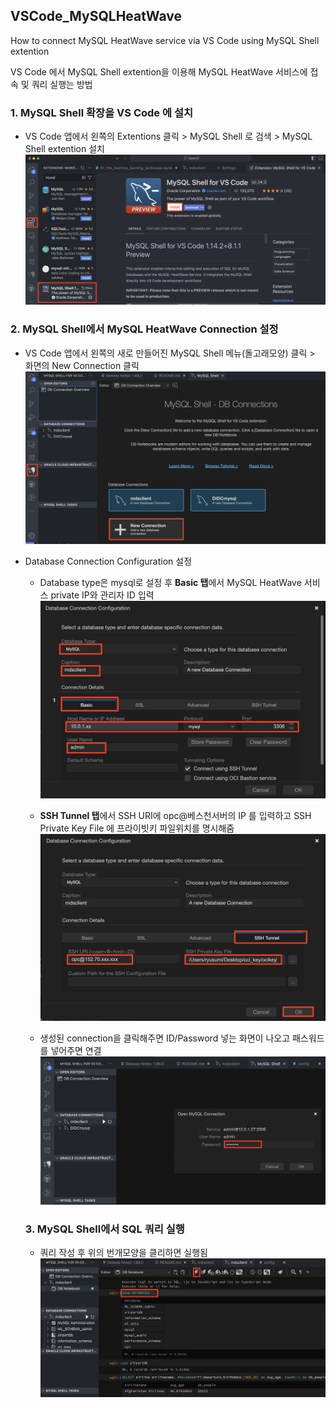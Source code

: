 ## VSCode_MySQLHeatWave 
How to connect MySQL HeatWave service via VS Code using MySQL Shell extention


VS Code 에서 MySQL Shell extention을 이용해 MySQL HeatWave 서비스에 접속 및 쿼리 실행는 방법 

### 1. MySQL Shell 확장을 VS Code 에 설치
- VS Code 앱에서 왼쪽의 Extentions 클릭 > MySQL Shell 로 검색 > MySQL Shell extention 설치
![vscodemysqlshell](image.png)

### 2. MySQL Shell에서 MySQL HeatWave Connection 설정
- VS Code 앱에서 왼쪽의 새로 만들어진 MySQL Shell 메뉴(돌고래모양) 클릭 > 화면의 New Connection 클릭
![newconnection](image-1.png)

- Database Connection Configuration 설정 <br>
  * Database type은 mysql로 설정 후 **Basic 탭**에서 MySQL HeatWave 서비스 private IP와 관리자 ID 입력
![setconnectionconf](image-2.png)

  * **SSH Tunnel 탭**에서 SSH URI에 opc@베스천서버의 IP 를 입력하고 SSH Private Key File 에 프라이빗키 파일위치를 명시해줌
  ![sshtunnelinfo](image-3.png)

  * 생성된 connection을 클릭해주면 ID/Password 넣는 화면이 나오고 패스워드를 넣어주면 연결
  ![idpwd](image-4.png)

  ### 3. MySQL Shell에서 SQL 쿼리 실행
  - 쿼리 작성 후 위의 번개모양을 클리하면 실행됨
  ![excutequery](image-5.png)